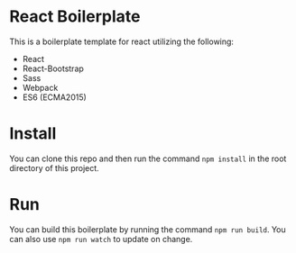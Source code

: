 # React Boilerplate

This is a boilerplate template for react utilizing the following:
- React
- React-Bootstrap
- Sass
- Webpack
- ES6 (ECMA2015)

# Install
You can clone this repo and then run the command `npm install` in the root directory of this project.

# Run 
You can build this boilerplate by running the command `npm run build`.  You can also use `npm run watch` to update on change.
